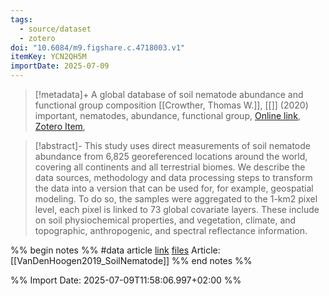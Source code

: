```yaml
---
tags:
  - source/dataset
  - zotero
doi: "10.6084/m9.figshare.c.4718003.v1"
itemKey: YCN2QH5M
importDate: 2025-07-09
---
```

>[!metadata]+
> A global database of soil nematode abundance and functional group composition
> [[Crowther, Thomas W.]], 
> [[]] (2020)
> important, nematodes, abundance, functional group, 
> [Online link](https://springernature.figshare.com/collections/A_global_database_of_soil_nematode_abundance_and_functional_group_composition/4718003), [Zotero Item](zotero://select/library/items/YCN2QH5M),

>[!abstract]-
>This study uses direct measurements of soil nematode abundance from 6,825 georeferenced locations around the world, covering all continents and all terrestrial biomes. We describe the data sources, methodology and data processing steps to transform the data into a version that can be used for, for example, geospatial modeling. To do so, the samples were aggregated to the 1-km2 pixel level, each pixel is linked to 73 global covariate layers. These include on soil physiochemical properties, and vegetation, climate, and topographic, anthropogenic, and spectral reflectance information.

%% begin notes %%
#data 
article [link](https://www.nature.com/articles/s41597-020-0437-3)
[files](file:\\\C:\Users\aburg\Documents\code\nematode_exploration\data)
Article: [[VanDenHoogen2019_SoilNematode]]
%% end notes %%

%% Import Date: 2025-07-09T11:58:06.997+02:00 %%
